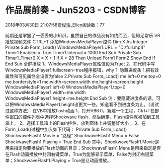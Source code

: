 # 作品展前奏 - Jun5203 - CSDN博客
2018年03月30日 21:07:58[贾俊浩_Ellen](https://me.csdn.net/Ellen5203)阅读数：77

前期还是掌握了一丢丢的小知识，虽然自己的作品没有如约而至，但知足常乐
VB播放视频文件
CTRL+T 添加WindowsMediaPlayer控件
Dim X As Integer Private
Sub Form_Load() WindowsMediaPlayer1.URL = "D:\full.mp4"
Timer1.Enabled = True Timer1.Interval = 1000 End Sub Private Sub
Timer1_Timer() X = X + 1 If X > 28 Then Unload Form1 Form2.Show
End If End Sub
全屏播放
1、WindowsMediaPlayer属性值设为True;
2、在代码中写WindowsMediaPlayer1.fullscreen=true程序报错，why？
隐藏进度条
1.把有效属性和可见属性全设置为false
2.Private
Sub Form_Load()
me.left=0
me.top=0
me.borderstyle=1
me.width=screen.width
me.height=screen.height
WindowsMediaPlayer1.left=0
WindowsMediaPlayer1.top=0
WindowsMediaPlayer1.width=me.width
WindowsMediaPlayer1.height=me.height
End Sub
注：要隐藏进度条的话，可以把WindowsMediaPlayer1.height设更大一些，知道看不到进度条为止。（没试过这种方法）
在VB中播放flash动画
1、打开VB6.0，新建一个工程，Ctrl+T在部件窗口的控件列表中选择Shockwave
flash，然后确定，Flash控件就被加到工具箱上。
2、选择工具箱上的Flash控件，放到窗体上并调整好大小；
3、在Form_Load()过程中加入如下代码：
Private Sub Form_Load()
ShockwaveFlash1.Movie = “路径”
ShockwaveFlash1.Menu =
False ShockwaveFlash1.Playing = True
End
Sub
其中，ShockwaveFlash1.Movie是用来指定你要播放的Flash动画的目录；ShockwaveFlash1.Menu是用来指定是否在Flash动画播放中封闭右键菜单，True为能够显示菜单，False为封闭右键菜单；ShockwaveFlash1.Playing = True是让动画播放。
